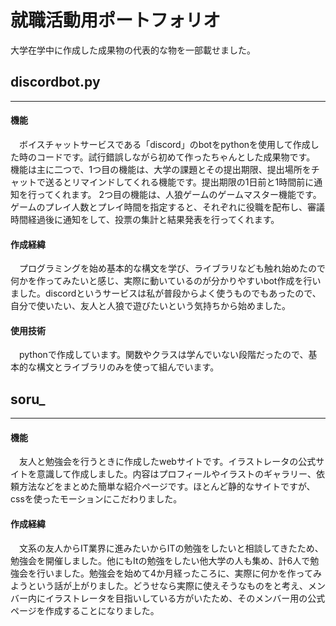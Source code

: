 # 就職活動用ポートフォリオ
大学在学中に作成した成果物の代表的な物を一部載せました。

## discordbot.py
***
#### 機能
　ボイスチャットサービスである「discord」のbotをpythonを使用して作成した時のコードです。試行錯誤しながら初めて作ったちゃんとした成果物です。
機能は主に二つで、1つ目の機能は、大学の課題とその提出期限、提出場所をチャットで送るとリマインドしてくれる機能です。提出期限の1日前と1時間前に通知を行ってくれます。
2つ目の機能は、人狼ゲームのゲームマスター機能です。ゲームのプレイ人数とプレイ時間を指定すると、それぞれに役職を配布し、審議時間経過後に通知をして、投票の集計と結果発表を行ってくれます。

#### 作成経緯
　プログラミングを始め基本的な構文を学び、ライブラリなども触れ始めたので何かを作ってみたいと感じ、実際に動いているのが分かりやすいbot作成を行いました。discordというサービスは私が普段からよく使うものでもあったので、自分で使いたい、友人と人狼で遊びたいという気持ちから始めました。
 
#### 使用技術
　pythonで作成しています。関数やクラスは学んでいない段階だったので、基本的な構文とライブラリのみを使って組んでいます。


## soru_
***
#### 機能
　友人と勉強会を行うときに作成したwebサイトです。イラストレータの公式サイトを意識して作成しました。内容はプロフィールやイラストのギャラリー、依頼方法などをまとめた簡単な紹介ページです。ほとんど静的なサイトですが、cssを使ったモーションにこだわりました。
 
#### 作成経緯
　文系の友人からIT業界に進みたいからITの勉強をしたいと相談してきたため、勉強会を開催しました。他にもItの勉強をしたい他大学の人も集め、計6人で勉強会を行いました。勉強会を始めて4か月経ったころに、実際に何かを作ってみようという話が上がりました。どうせなら実際に使えそうなものをと考え、メンバー内にイラストレータを目指いしている方がいたため、そのメンバー用の公式ページを作成することになりました。
